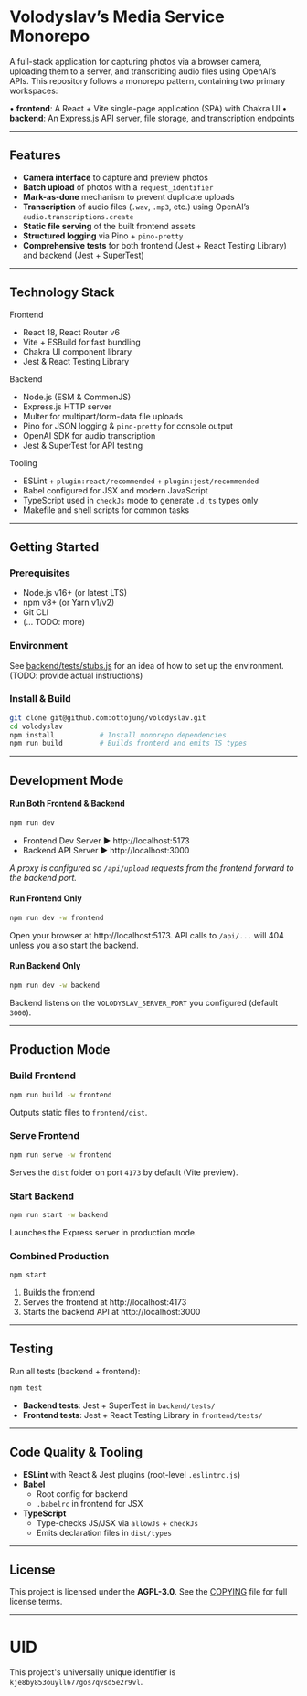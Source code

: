 # Volodyslav’s Media Service Monorepo

A full-stack application for capturing photos via a browser camera, uploading them to a server, and transcribing audio files using OpenAI’s APIs. This repository follows a monorepo pattern, containing two primary workspaces:

  • **frontend**: A React + Vite single-page application (SPA) with Chakra UI
  • **backend**: An Express.js API server, file storage, and transcription endpoints

---

## Features

- **Camera interface** to capture and preview photos
- **Batch upload** of photos with a `request_identifier`
- **Mark-as-done** mechanism to prevent duplicate uploads
- **Transcription** of audio files (`.wav`, `.mp3`, etc.) using OpenAI’s `audio.transcriptions.create`
- **Static file serving** of the built frontend assets
- **Structured logging** via Pino + `pino-pretty`
- **Comprehensive tests** for both frontend (Jest + React Testing Library) and backend (Jest + SuperTest)

---

## Technology Stack

Frontend
- React 18, React Router v6
- Vite + ESBuild for fast bundling
- Chakra UI component library
- Jest & React Testing Library

Backend
- Node.js (ESM & CommonJS)
- Express.js HTTP server
- Multer for multipart/form-data file uploads
- Pino for JSON logging & `pino-pretty` for console output
- OpenAI SDK for audio transcription
- Jest & SuperTest for API testing

Tooling
- ESLint + `plugin:react/recommended` + `plugin:jest/recommended`
- Babel configured for JSX and modern JavaScript
- TypeScript used in `checkJs` mode to generate `.d.ts` types only
- Makefile and shell scripts for common tasks

---

## Getting Started

### Prerequisites

- Node.js v16+ (or latest LTS)
- npm v8+ (or Yarn v1/v2)
- Git CLI
- (... TODO: more)

### Environment

See [backend/tests/stubs.js](backend/tests/stubs.js) for an idea of how to set up the environment.
(TODO: provide actual instructions)

### Install & Build

```bash
git clone git@github.com:ottojung/volodyslav.git
cd volodyslav
npm install           # Install monorepo dependencies
npm run build         # Builds frontend and emits TS types
```

---

## Development Mode

#### Run Both Frontend & Backend

```bash
npm run dev
```

- Frontend Dev Server ▶ http://localhost:5173
- Backend API Server ▶ http://localhost:3000

_A proxy is configured so `/api/upload` requests from the frontend forward to the backend port._

#### Run Frontend Only

```bash
npm run dev -w frontend
```

Open your browser at http://localhost:5173. API calls to `/api/...` will 404 unless you also start the backend.

#### Run Backend Only

```bash
npm run dev -w backend
```

Backend listens on the `VOLODYSLAV_SERVER_PORT` you configured (default `3000`).

---

## Production Mode

### Build Frontend

```bash
npm run build -w frontend
```

Outputs static files to `frontend/dist`.

### Serve Frontend

```bash
npm run serve -w frontend
```

Serves the `dist` folder on port `4173` by default (Vite preview).

### Start Backend

```bash
npm run start -w backend
```

Launches the Express server in production mode.

### Combined Production

```bash
npm start
```

1. Builds the frontend
2. Serves the frontend at http://localhost:4173
3. Starts the backend API at http://localhost:3000

---

## Testing

Run all tests (backend + frontend):

```bash
npm test
```

- **Backend tests**: Jest + SuperTest in `backend/tests/`
- **Frontend tests**: Jest + React Testing Library in `frontend/tests/`

---

## Code Quality & Tooling

- **ESLint** with React & Jest plugins (root-level `.eslintrc.js`)
- **Babel**
  - Root config for backend
  - `.babelrc` in frontend for JSX
- **TypeScript**
  - Type-checks JS/JSX via `allowJs` + `checkJs`
  - Emits declaration files in `dist/types`

---

## License

This project is licensed under the **AGPL-3.0**.
See the [COPYING](./COPYING) file for full license terms.

---

# UID

This project's universally unique identifier is `kje8by853ouyll677gos7qvsd5e2r9vl`.

